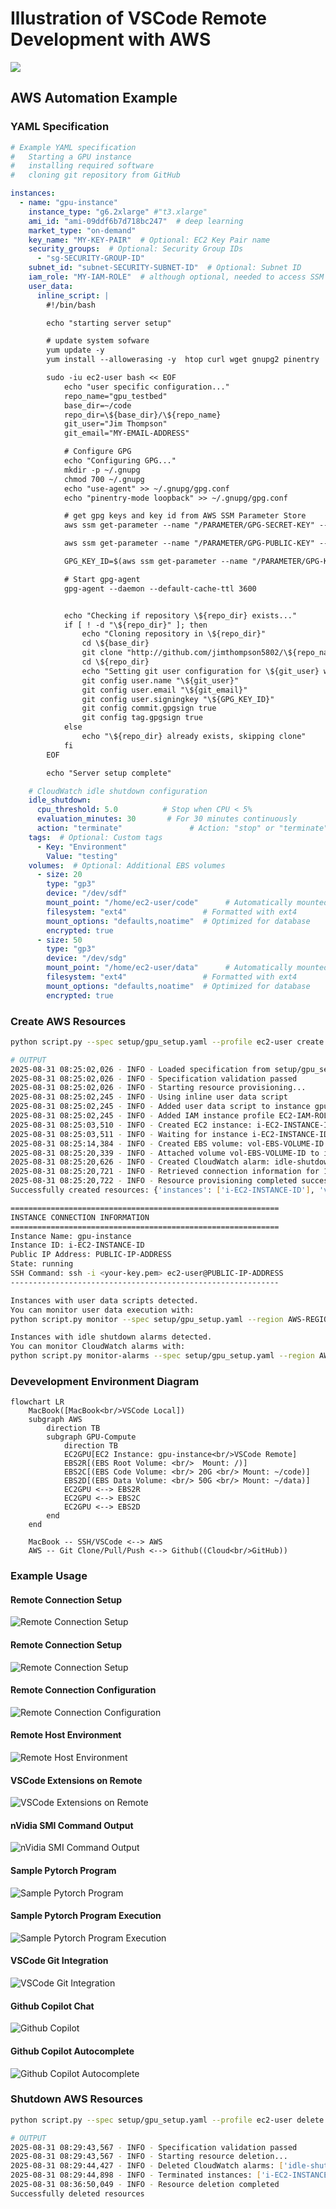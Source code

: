 # Illustration of VSCode Remote Development with AWS


![](./images/vscode_ssh_remote_execution.png)



## AWS Automation Example

### YAML Specification

```yaml
# Example YAML specification
#   Starting a GPU instance 
#   installing required software
#   cloning git repository from GitHub

instances:
  - name: "gpu-instance"
    instance_type: "g6.2xlarge" #"t3.xlarge"
    ami_id: "ami-09ddf6b7d718bc247"  # deep learning
    market_type: "on-demand"
    key_name: "MY-KEY-PAIR"  # Optional: EC2 Key Pair name
    security_groups:  # Optional: Security Group IDs
      - "sg-SECURITY-GROUP-ID"
    subnet_id: "subnet-SECURITY-SUBNET-ID"  # Optional: Subnet ID
    iam_role: "MY-IAM-ROLE"  # although optional, needed to access SSM parameters
    user_data:
      inline_script: |
        #!/bin/bash

        echo "starting server setup"

        # update system sofware
        yum update -y
        yum install --allowerasing -y  htop curl wget gnupg2 pinentry

        sudo -iu ec2-user bash << EOF
            echo "user specific configuration..."
            repo_name="gpu_testbed"
            base_dir=~/code
            repo_dir=\${base_dir}/\${repo_name}
            git_user="Jim Thompson"
            git_email="MY-EMAIL-ADDRESS"

            # Configure GPG
            echo "Configuring GPG..."
            mkdir -p ~/.gnupg
            chmod 700 ~/.gnupg
            echo "use-agent" >> ~/.gnupg/gpg.conf
            echo "pinentry-mode loopback" >> ~/.gnupg/gpg.conf

            # get gpg keys and key id from AWS SSM Parameter Store
            aws ssm get-parameter --name "/PARAMETER/GPG-SECRET-KEY" --with-decryption --query "Parameter.Value" --output text | gpg --import

            aws ssm get-parameter --name "/PARAMETER/GPG-PUBLIC-KEY" --with-decryption --query "Parameter.Value" --output text | gpg --import

            GPG_KEY_ID=$(aws ssm get-parameter --name "/PARAMETER/GPG-KEY-ID" --with-decryption --query "Parameter.Value" --output text)

            # Start gpg-agent
            gpg-agent --daemon --default-cache-ttl 3600


            echo "Checking if repository \${repo_dir} exists..."
            if [ ! -d "\${repo_dir}" ]; then
                echo "Cloning repository in \${repo_dir}"
                cd \${base_dir}
                git clone "http://github.com/jimthompson5802/\${repo_name}.git"
                cd \${repo_dir}
                echo "Setting git user configuration for \${git_user} with \${git_email}"
                git config user.name "\${git_user}"
                git config user.email "\${git_email}"
                git config user.signingkey "\${GPG_KEY_ID}"
                git config commit.gpgsign true
                git config tag.gpgsign true
            else
                echo "\${repo_dir} already exists, skipping clone"
            fi
        EOF

        echo "Server setup complete"

    # CloudWatch idle shutdown configuration
    idle_shutdown:
      cpu_threshold: 5.0          # Stop when CPU < 5% 
      evaluation_minutes: 30       # For 30 minutes continuously
      action: "terminate"               # Action: "stop" or "terminate"
    tags:  # Optional: Custom tags
      - Key: "Environment"
        Value: "testing"
    volumes:  # Optional: Additional EBS volumes
      - size: 20
        type: "gp3"
        device: "/dev/sdf"
        mount_point: "/home/ec2-user/code"      # Automatically mounted here
        filesystem: "ext4"                 # Formatted with ext4
        mount_options: "defaults,noatime"  # Optimized for database
        encrypted: true
      - size: 50
        type: "gp3"
        device: "/dev/sdg"
        mount_point: "/home/ec2-user/data"      # Automatically mounted here
        filesystem: "ext4"                 # Formatted with ext4
        mount_options: "defaults,noatime"  # Optimized for database
        encrypted: true
```

### Create AWS Resources
```bash
python script.py --spec setup/gpu_setup.yaml --profile ec2-user create

# OUTPUT
2025-08-31 08:25:02,026 - INFO - Loaded specification from setup/gpu_setup.yaml
2025-08-31 08:25:02,026 - INFO - Specification validation passed
2025-08-31 08:25:02,026 - INFO - Starting resource provisioning...
2025-08-31 08:25:02,245 - INFO - Using inline user data script
2025-08-31 08:25:02,245 - INFO - Added user data script to instance gpu-instance
2025-08-31 08:25:02,245 - INFO - Added IAM instance profile EC2-IAM-ROLE-PLACEHOLDER to instance gpu-instance
2025-08-31 08:25:03,510 - INFO - Created EC2 instance: i-EC2-INSTANCE-ID (gpu-instance)
2025-08-31 08:25:03,511 - INFO - Waiting for instance i-EC2-INSTANCE-ID to be running...
2025-08-31 08:25:14,384 - INFO - Created EBS volume: vol-EBS-VOLUME-ID
2025-08-31 08:25:20,339 - INFO - Attached volume vol-EBS-VOLUME-ID to instance i-EC2-INSTANCE-ID at /dev/sdf
2025-08-31 08:25:20,626 - INFO - Created CloudWatch alarm: idle-shutdown-gpu-instance-i-EC2-INSTANCE-ID for instance i-EC2-INSTANCE-ID
2025-08-31 08:25:20,721 - INFO - Retrieved connection information for 1 instances
2025-08-31 08:25:20,722 - INFO - Resource provisioning completed successfully
Successfully created resources: {'instances': ['i-EC2-INSTANCE-ID'], 'volumes': ['vol-EBS-VOLUME-ID'], 'alarms': ['idle-shutdown-gpu-instance-i-EC2-INSTANCE-ID'], 'connection_info': [{'instance_id': 'i-EC2-INSTANCE-ID', 'name': 'gpu-instance', 'public_ip': 'PUBLIC-IP-ADDRESS', 'state': 'running'}]}

============================================================
INSTANCE CONNECTION INFORMATION
============================================================
Instance Name: gpu-instance
Instance ID: i-EC2-INSTANCE-ID
Public IP Address: PUBLIC-IP-ADDRESS
State: running
SSH Command: ssh -i <your-key.pem> ec2-user@PUBLIC-IP-ADDRESS
------------------------------------------------------------

Instances with user data scripts detected.
You can monitor user data execution with:
python script.py monitor --spec setup/gpu_setup.yaml --region AWS-REGION-ID --profile ec2-user

Instances with idle shutdown alarms detected.
You can monitor CloudWatch alarms with:
python script.py monitor-alarms --spec setup/gpu_setup.yaml --region AWS-REGION-ID --profile ec2-user
```
### Devevelopment Environment Diagram

```mermaid
flowchart LR
    MacBook([MacBook<br/>VSCode Local])
    subgraph AWS
        direction TB
        subgraph GPU-Compute
            direction TB
            EC2GPU[EC2 Instance: gpu-instance<br/>VSCode Remote]
            EBS2R[(EBS Root Volume: <br/>  Mount: /)]
            EBS2C[(EBS Code Volume: <br/> 20G <br/> Mount: ~/code)]
            EBS2D[(EBS Data Volume: <br/> 50G <br/> Mount: ~/data)]
            EC2GPU <--> EBS2R
            EC2GPU <--> EBS2C
            EC2GPU <--> EBS2D
        end
    end

    MacBook -- SSH/VSCode <--> AWS
    AWS -- Git Clone/Pull/Push <--> Github((Cloud<br/>GitHub))
```

### Example Usage
#### Remote Connection Setup
![Remote Connection Setup](./images/00_setup_remote_connection_ip_address.png)

#### Remote Connection Setup
![Remote Connection Setup](./images/01_setup_remote_connection.png)

#### Remote Connection Configuration
![Remote Connection Configuration](./images/01_setup_remote_connection_config.png)

#### Remote Host Environment
![Remote Host Environment](./images/02_remote_host_environment.png)

#### VSCode Extensions on Remote
![VSCode Extensions on Remote](./images/03_vscode_extensions_on_remote.png)

#### nVidia SMI Command Output
![nVidia SMI Command Output](./images/04_nvidia-smi_output.png)

#### Sample Pytorch Program
![Sample Pytorch Program](./images/05_sample_pytorch_program.png) 

#### Sample Pytorch Program Execution
![Sample Pytorch Program Execution](./images/06_sample_pytorch_program_execution.png)

#### VSCode Git Integration
![VSCode Git Integration](./images/07_vscode_git_tool.png)

#### Github Copilot Chat
![Github Copilot](./images/08_ghcp_chat.png)

#### Github Copilot Autocomplete
![Github Copilot Autocomplete](./images/09_ghcp_autocomplete_ghost_text.png)

### Shutdown AWS Resources
```bash
python script.py --spec setup/gpu_setup.yaml --profile ec2-user delete

# OUTPUT
2025-08-31 08:29:43,567 - INFO - Specification validation passed
2025-08-31 08:29:43,567 - INFO - Starting resource deletion...
2025-08-31 08:29:44,427 - INFO - Deleted CloudWatch alarms: ['idle-shutdown-gpu-instance-i-EC2-INSTANCE-ID']
2025-08-31 08:29:44,898 - INFO - Terminated instances: ['i-EC2-INSTANCE-ID']
2025-08-31 08:36:50,049 - INFO - Resource deletion completed
Successfully deleted resources
```